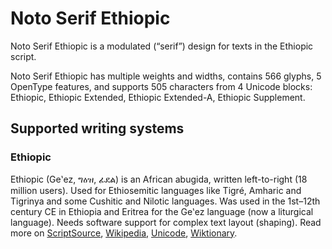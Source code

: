 
# Noto Serif Ethiopic

Noto Serif Ethiopic is a modulated (“serif”) design for texts in the Ethiopic script. 

Noto Serif Ethiopic has multiple weights and widths, contains 566 glyphs, 5 OpenType features, and supports 505 characters from 4 Unicode blocks: Ethiopic, Ethiopic Extended, Ethiopic Extended-A, Ethiopic Supplement.


## Supported writing systems


### Ethiopic

Ethiopic (Geʽez, ግዕዝ, ፊደል) is an African abugida, written left-to-right (18 million users). Used for Ethiosemitic languages like Tigré, Amharic and Tigrinya and some Cushitic and Nilotic languages. Was used in the 1st–12th century CE in Ethiopia and Eritrea for the Geʽez language (now a liturgical language). Needs software support for complex text layout (shaping). Read more on [ScriptSource](https://scriptsource.org/scr/Ethi), [Wikipedia](https://en.wikipedia.org/wiki/ISO_15924:Ethi), [Unicode](https://www.unicode.org/versions/Unicode13.0.0/ch19.pdf#G14116), [Wiktionary](https://en.wiktionary.org/wiki/Category:Ethiopic_script).

